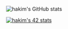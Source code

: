 ![hakim's GitHub stats](https://github-readme-stats.vercel.app/api?username=triplecheeseburger&show_icons=true&theme=radical)

[![hakim's 42 stats](https://badge42.herokuapp.com/api/stats/hakim)](https://profile.intra.42.fr/users/hakim)
<!--
**triplecheeseburger/triplecheeseburger** is a ✨ _special_ ✨ repository because its `README.md` (this file) appears on your GitHub profile.

Here are some ideas to get you started:

- 🔭 I’m currently working on ...
- 🌱 I’m currently learning ...
- 👯 I’m looking to collaborate on ...
- 🤔 I’m looking for help with ...
- 💬 Ask me about ...
- 📫 How to reach me: ...
- 😄 Pronouns: ...
- ⚡ Fun fact: ...
-->
